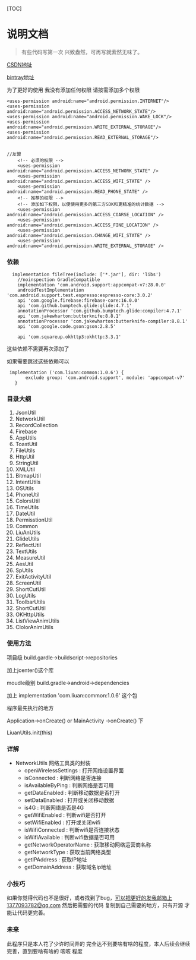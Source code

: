 [TOC]



# 说明文档

> 有些代码写第一次 兴致盎然，可再写就索然无味了。

 [CSDN地址](https://mp.csdn.net/postedit/81168513) 

[bintray地址](https://bintray.com/mp624183768/liuan)

为了更好的使用 我没有添加任何权限  请按需添加多个权限

```
<uses-permission android:name="android.permission.INTERNET"/>
<uses-permission android:name="android.permission.ACCESS_NETWORK_STATE"/>
<uses-permission android:name="android.permission.WAKE_LOCK"/>
<uses-permission android:name="android.permission.WRITE_EXTERNAL_STORAGE"/>
<uses-permission android:name="android.permission.READ_EXTERNAL_STORAGE"/>


//友盟
    <!-- 必须的权限 -->
    <uses-permission android:name="android.permission.ACCESS_NETWORK_STATE" />
    <uses-permission android:name="android.permission.ACCESS_WIFI_STATE" />
    <uses-permission android:name="android.permission.READ_PHONE_STATE" />
    <!-- 推荐的权限 -->
    <!-- 添加如下权限，以便使用更多的第三方SDK和更精准的统计数据 -->
    <uses-permission android:name="android.permission.ACCESS_COARSE_LOCATION" />
    <uses-permission android:name="android.permission.ACCESS_FINE_LOCATION" />
    <uses-permission android:name="android.permission.CHANGE_WIFI_STATE" />
    <uses-permission android:name="android.permission.WRITE_EXTERNAL_STORAGE" />
```

### 依赖

```
  implementation fileTree(include: ['*.jar'], dir: 'libs')
    //noinspection GradleCompatible
    implementation 'com.android.support:appcompat-v7:28.0.0'
    androidTestImplementation 'com.android.support.test.espresso:espresso-core:3.0.2'
    api 'com.google.firebase:firebase-core:16.0.0'
    api 'com.github.bumptech.glide:glide:4.7.1'
    annotationProcessor 'com.github.bumptech.glide:compiler:4.7.1'
    api 'com.jakewharton:butterknife:8.8.1'
    annotationProcessor 'com.jakewharton:butterknife-compiler:8.8.1'
    api 'com.google.code.gson:gson:2.8.5'

    api 'com.squareup.okhttp3:okhttp:3.3.1'
```

这些依赖不需要再次添加了

 如果需要跳过这些依赖可以

```
 implementation ('com.liuan:common:1.0.6') {
       exclude group: 'com.android.support', module: 'appcompat-v7'
   }
```



### 目录大纲 

1. JsonUtil
2. NetworkUtil
3. RecordCollection
4. Firebase
5. AppUtils
6. ToastUtil
7. FileUtils
8. HttpUtil
9. StringUtil
10. XMLUtil
11. BitmapUtil
12. IntentUtils
13. OSUtils
14. PhoneUtil
15. ColorsUtil
16. TimeUtils
17. DateUtil
18. PermisstionUtil
19. Common
20. LiuAnUtils
21. GlideUtils
22. ReflectUtil
23. TextUtils
24. MeasureUtil
25. AesUtil
26. SpUtils
27. ExitActivityUtil
28. ScreenUtil
29. ShortCutUtil
30. LogUtils
31. ToolbarUtils
32. ShortCutUtil
33. OKHttpUtils
34. ListViewAnimUtils
35. ClolorAnimUtils

### 使用方法

项目级 build.gardle->buildscript->repositories

加上jcenter()这个库

moudle级别 build.gradle->android->dependencies

加上 implementation 'com.liuan:common:1.0.6' 这个包

程序最先执行的地方

Application->onCreate() or MainActivity ->onCreate() 下

LiuanUtils.init(this)



### 详解



- NetworkUtils 网络工具类的封装
  -  openWirelessSettings   : 打开网络设置界面
  - isConnected            : 判断网络是否连接
  -  isAvailableByPing      : 判断网络是否可用
  -  getDataEnabled         : 判断移动数据是否打开
  -  setDataEnabled         : 打开或关闭移动数据
  -  is4G                   : 判断网络是否是4G
  - getWifiEnabled         : 判断wifi是否打开
  - setWifiEnabled         : 打开或关闭wifi
  - isWifiConnected        : 判断wifi是否连接状态
  - isWifiAvailable        : 判断wifi数据是否可用
  - getNetworkOperatorName : 获取移动网络运营商名称
  - getNetworkType         : 获取当前网络类型
  - getIPAddress           : 获取IP地址
  - getDomainAddress       : 获取域名ip地址



 



### 小技巧

如果你觉得代码也不是很好，或者找到了bug，可以把更好的发我邮箱上1377093782@qq.com 然后把需要的代码 复制到自己需要的地方，只有开源 才能让代码更完善。

### 未来

此程序只是本人花了少许时间弄的 完全达不到要啥有啥的程度，本人后续会继续完善，直到要啥有啥的 咳咳 程度